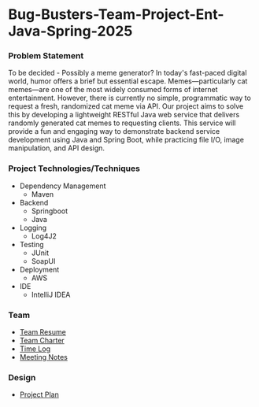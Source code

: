 # Bug-Busters-Team-Project-Ent-Java-Spring-2025

### Problem Statement
To be decided - Possibly a meme generator?
In today's fast-paced digital world, humor offers a brief but essential escape. Memes—particularly cat memes—are one of
the most widely consumed forms of internet entertainment. However, there is currently no simple, programmatic way to
request a fresh, randomized cat meme via API. Our project aims to solve this by developing a lightweight RESTful Java
web service that delivers randomly generated cat memes to requesting clients. This service will provide a fun and
engaging way to demonstrate backend service development using Java and Spring Boot, while practicing file I/O, image
manipulation, and API design.
### Project Technologies/Techniques
- Dependency Management
  - Maven
- Backend
  - Springboot
  - Java
- Logging
  - Log4J2
- Testing
  - JUnit
  - SoapUI
- Deployment
  - AWS
- IDE
  - IntelliJ IDEA
### Team
- [Team Resume](team/team-resume.md)
- [Team Charter](team/team-charter.md)
- [Time Log](team/timelog.md)
- [Meeting Notes](team/team-meetings.md)
### Design
- [Project Plan](design/placeholder.md)